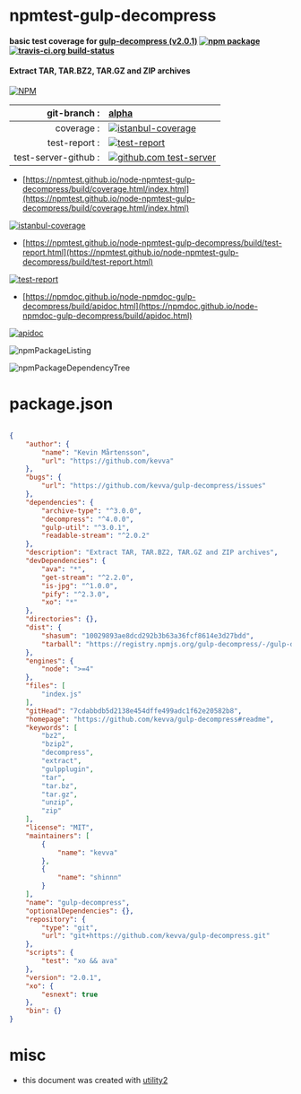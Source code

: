 # npmtest-gulp-decompress

#### basic test coverage for  [gulp-decompress (v2.0.1)](https://github.com/kevva/gulp-decompress#readme)  [![npm package](https://img.shields.io/npm/v/npmtest-gulp-decompress.svg?style=flat-square)](https://www.npmjs.org/package/npmtest-gulp-decompress) [![travis-ci.org build-status](https://api.travis-ci.org/npmtest/node-npmtest-gulp-decompress.svg)](https://travis-ci.org/npmtest/node-npmtest-gulp-decompress)

#### Extract TAR, TAR.BZ2, TAR.GZ and ZIP archives

[![NPM](https://nodei.co/npm/gulp-decompress.png?downloads=true&downloadRank=true&stars=true)](https://www.npmjs.com/package/gulp-decompress)

| git-branch : | [alpha](https://github.com/npmtest/node-npmtest-gulp-decompress/tree/alpha)|
|--:|:--|
| coverage : | [![istanbul-coverage](https://npmtest.github.io/node-npmtest-gulp-decompress/build/coverage.badge.svg)](https://npmtest.github.io/node-npmtest-gulp-decompress/build/coverage.html/index.html)|
| test-report : | [![test-report](https://npmtest.github.io/node-npmtest-gulp-decompress/build/test-report.badge.svg)](https://npmtest.github.io/node-npmtest-gulp-decompress/build/test-report.html)|
| test-server-github : | [![github.com test-server](https://npmtest.github.io/node-npmtest-gulp-decompress/GitHub-Mark-32px.png)](https://npmtest.github.io/node-npmtest-gulp-decompress/build/app/index.html) | | build-artifacts : | [![build-artifacts](https://npmtest.github.io/node-npmtest-gulp-decompress/glyphicons_144_folder_open.png)](https://github.com/npmtest/node-npmtest-gulp-decompress/tree/gh-pages/build)|

- [https://npmtest.github.io/node-npmtest-gulp-decompress/build/coverage.html/index.html](https://npmtest.github.io/node-npmtest-gulp-decompress/build/coverage.html/index.html)

[![istanbul-coverage](https://npmtest.github.io/node-npmtest-gulp-decompress/build/screenCapture.buildCi.browser.%252Ftmp%252Fbuild%252Fcoverage.lib.html.png)](https://npmtest.github.io/node-npmtest-gulp-decompress/build/coverage.html/index.html)

- [https://npmtest.github.io/node-npmtest-gulp-decompress/build/test-report.html](https://npmtest.github.io/node-npmtest-gulp-decompress/build/test-report.html)

[![test-report](https://npmtest.github.io/node-npmtest-gulp-decompress/build/screenCapture.buildCi.browser.%252Ftmp%252Fbuild%252Ftest-report.html.png)](https://npmtest.github.io/node-npmtest-gulp-decompress/build/test-report.html)

- [https://npmdoc.github.io/node-npmdoc-gulp-decompress/build/apidoc.html](https://npmdoc.github.io/node-npmdoc-gulp-decompress/build/apidoc.html)

[![apidoc](https://npmdoc.github.io/node-npmdoc-gulp-decompress/build/screenCapture.buildCi.browser.%252Ftmp%252Fbuild%252Fapidoc.html.png)](https://npmdoc.github.io/node-npmdoc-gulp-decompress/build/apidoc.html)

![npmPackageListing](https://npmtest.github.io/node-npmtest-gulp-decompress/build/screenCapture.npmPackageListing.svg)

![npmPackageDependencyTree](https://npmtest.github.io/node-npmtest-gulp-decompress/build/screenCapture.npmPackageDependencyTree.svg)



# package.json

```json

{
    "author": {
        "name": "Kevin Mårtensson",
        "url": "https://github.com/kevva"
    },
    "bugs": {
        "url": "https://github.com/kevva/gulp-decompress/issues"
    },
    "dependencies": {
        "archive-type": "^3.0.0",
        "decompress": "^4.0.0",
        "gulp-util": "^3.0.1",
        "readable-stream": "^2.0.2"
    },
    "description": "Extract TAR, TAR.BZ2, TAR.GZ and ZIP archives",
    "devDependencies": {
        "ava": "*",
        "get-stream": "^2.2.0",
        "is-jpg": "^1.0.0",
        "pify": "^2.3.0",
        "xo": "*"
    },
    "directories": {},
    "dist": {
        "shasum": "10029893ae8dcd292b3b63a36fcf8614e3d27bdd",
        "tarball": "https://registry.npmjs.org/gulp-decompress/-/gulp-decompress-2.0.1.tgz"
    },
    "engines": {
        "node": ">=4"
    },
    "files": [
        "index.js"
    ],
    "gitHead": "7cdabbdb5d2138e454dffe499adc1f62e20582b8",
    "homepage": "https://github.com/kevva/gulp-decompress#readme",
    "keywords": [
        "bz2",
        "bzip2",
        "decompress",
        "extract",
        "gulpplugin",
        "tar",
        "tar.bz",
        "tar.gz",
        "unzip",
        "zip"
    ],
    "license": "MIT",
    "maintainers": [
        {
            "name": "kevva"
        },
        {
            "name": "shinnn"
        }
    ],
    "name": "gulp-decompress",
    "optionalDependencies": {},
    "repository": {
        "type": "git",
        "url": "git+https://github.com/kevva/gulp-decompress.git"
    },
    "scripts": {
        "test": "xo && ava"
    },
    "version": "2.0.1",
    "xo": {
        "esnext": true
    },
    "bin": {}
}
```



# misc
- this document was created with [utility2](https://github.com/kaizhu256/node-utility2)
